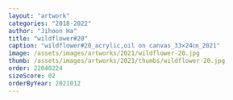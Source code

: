 ```yaml
---
layout: "artwork"
categories: "2018-2022"
author: "Jihoon Ha"
title: "wildflower#20"
caption: "wildflower#20_acrylic,oil on canvas_33×24㎝_2021"
image: /assets/images/artworks/2021/wildflower-20.jpg
thumb: /assets/images/artworks/2021/thumbs/wildflower-20.jpg
order: 22040224
sizeScore: 02
orderByYear: 2021012
---
```

